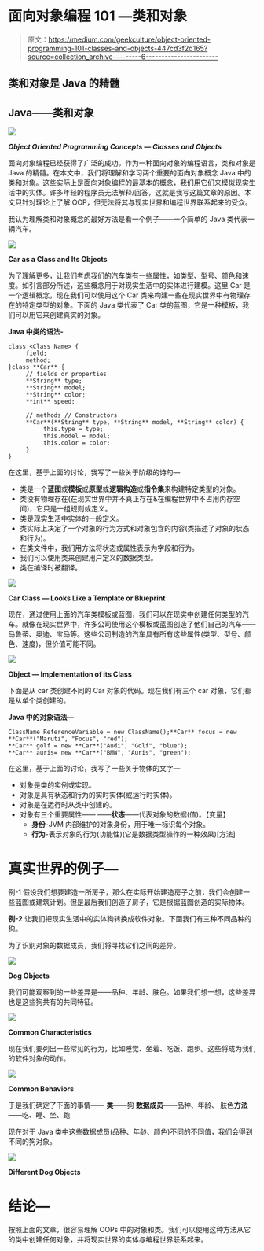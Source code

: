 # 面向对象编程 101 —类和对象

> 原文：<https://medium.com/geekculture/object-oriented-programming-101-classes-and-objects-447cd3f2d165?source=collection_archive---------6----------------------->

## 类和对象是 Java 的精髓

## Java——类和对象

![](img/d1f6de821174fd5ad0f4595198b4857e.png)

***Object Oriented Programming Concepts — Classes and Objects***

面向对象编程已经获得了广泛的成功。作为一种面向对象的编程语言，类和对象是 Java 的精髓。在本文中，我们将理解和学习两个重要的面向对象概念 Java 中的类和对象。这些实际上是面向对象编程的最基本的概念，我们用它们来模拟现实生活中的实体。许多年轻的程序员无法解释/回答，这就是我写这篇文章的原因。本文只针对理论上了解 OOP，但无法将其与现实世界和编程世界联系起来的受众。

我认为理解类和对象概念的最好方法是看一个例子——一个简单的 Java 类代表一辆汽车。

![](img/80111d64c60dc653e697b2b99489b201.png)

**Car as a Class and Its Objects**

为了理解更多，让我们考虑我们的汽车类有一些属性，如类型、型号、颜色和速度。如引言部分所述，这些概念用于对现实生活中的实体进行建模。这里 Car 是一个逻辑概念，现在我们可以使用这个 Car 类来构建一些在现实世界中有物理存在的特定类型的对象。下面的 Java 类代表了 Car 类的蓝图，它是一种模板，我们可以用它来创建真实的对象。

**Java 中类的语法-**

```
class <Class Name> {
     field;
     method;
}class **Car** {
     // fields or properties
     **String** type;
     **String** model;
     **String** color;
     **int** speed;

     // methods // Constructors
     **Car**(**String** type, **String** model, **String** color) {
          this.type = type;
          this.model = model;
          this.color = color;
     }
}
```

在这里，基于上面的讨论，我写了一些关于阶级的诗句—

*   类是一个**蓝图**或**模板**或**原型**或**逻辑构造**或**指令集**来构建特定类型的对象。
*   类没有物理存在(在现实世界中并不真正存在&在编程世界中不占用内存空间)，它只是一组规则或定义。
*   类是现实生活中实体的一般定义。
*   类实际上决定了一个对象的行为方式和对象包含的内容(类描述了对象的状态和行为)。
*   在类文件中，我们用方法将状态或属性表示为字段和行为。
*   我们可以使用类来创建用户定义的数据类型。
*   类在编译时被翻译。

![](img/145de36fdd1eb54ac5ae885b766279f5.png)

**Car Class — Looks Like a Template or Blueprint**

现在，通过使用上面的汽车类模板或蓝图，我们可以在现实中创建任何类型的汽车。就像在现实世界中，许多公司使用这个模板或蓝图创造了他们自己的汽车——马鲁蒂、奥迪、宝马等。这些公司制造的汽车具有所有这些属性(类型、型号、颜色、速度)，但价值可能不同。

![](img/c969c930fbb538d87dcd6544868a324c.png)

**Object — Implementation of its Class**

下面是从 car 类创建不同的 Car 对象的代码。现在我们有三个 car 对象，它们都是从单个类创建的。

**Java 中的对象语法—**

```
ClassName ReferenceVariable = new ClassName();**Car** focus = new **Car**("Maruti", "Focus", "red");
**Car** golf = new **Car**("Audi", "Golf", "blue");
**Car** auris= new **Car**("BMW", "Auris", "green");
```

在这里，基于上面的讨论，我写了一些关于物体的文字—

*   对象是类的实例或实现。
*   对象是具有状态和行为的实时实体(或运行时实体)。
*   对象是在运行时从类中创建的。
*   对象有三个重要属性——
    ——**状态**——代表对象的数据(值)。【变量】
    - **身份**-JVM 内部维护的对象身份，用于唯一标识每个对象。
    - **行为**-表示对象的行为(功能性)(它是数据类型操作的一种效果)[方法]

# 真实世界的例子—

例-1
假设我们想要建造一所房子，那么在实际开始建造房子之前，我们会创建一些蓝图或建筑计划。但是最后我们创造了房子，它是根据蓝图创造的实际物体。

**例-2** 让我们把现实生活中的实体狗转换成软件对象。下面我们有三种不同品种的狗。

为了识别对象的数据成员，我们将寻找它们之间的差异。

![](img/d2032664a888e4afdaab4f343635a056.png)

**Dog Objects**

我们可能观察到的一些差异是——品种、年龄、肤色。如果我们想一想，这些差异也是这些狗共有的共同特征。

![](img/30428ea534d0b3b91159f52fff692847.png)

**Common Characteristics**

现在我们要列出一些常见的行为，比如睡觉、坐着、吃饭、跑步。这些将成为我们的软件对象的动作。

![](img/1812c71560e70c679070c002fd0371e9.png)

**Common Behaviors**

于是我们确定了下面的事情——
**类**——狗
**数据成员**——品种、年龄、
肤色**方法**——吃、睡、坐、跑

现在对于 Java 类中这些数据成员(品种、年龄、颜色)不同的不同值，我们会得到不同的狗对象。

![](img/8659138f81e65baea9dab1dae88106d1.png)

**Different Dog Objects**

# 结论—

按照上面的文章，很容易理解 OOPs 中的对象和类。我们可以使用这种方法从它的类中创建任何对象，并将现实世界的实体与编程世界联系起来。